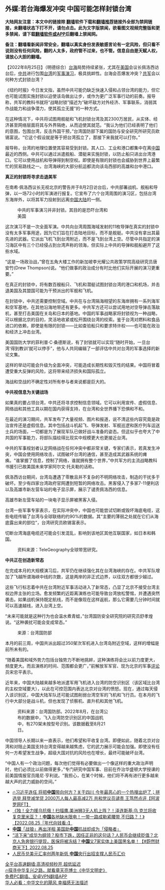 <!-- 面包屑导航 --> <h2>外媒:若台海爆发冲突 中国可能怎样封锁台湾</h2> <p class="notice"><b>大陆网友注意：本文中的链接除 <a href="https://github.com/bannedbook/fanqiang" >翻墙</a>软件下载和<a href="https://github.com/killgcd/justmysocks/blob/master/README.md">翻墙推荐</a>链接外全部为禁网链接，未翻墙状态下打不开，请勿点击。此为文字版禁闻，欲看图文视频完整版和更多禁闻，请下载<a href="https://github.com/bannedbook/fanqiang">翻墙软件或APP</a>后翻墙上禁闻网。</p><p>备注：翻墙看新闻非常安全，翻墙以真实身份发表敏感言论有一定风险，但只看不说则没有任何风险，翻的人太多，政府管不过来，也不管。信息自由是天赋人权，请放心大胆的翻墙。</b></p>  <div class="entry"> <p>              <a href="https://i0.wp.com/upload-images-bucket-v64rleca837do.s3.eu-west-1.amazonaws.com/wp-content/uploads/2022/08/25133618/Screen-Shot-2022-08-25-at-11.49.41-pm.png?fit=596%2C402&#038;ssl=1" data-caption=""></a>                            </p> <p>【2022年8月25日】（明德综合）<a href="https://www.bannedbook.org/bnews/tag/%E5%8F%B0%E6%B5%B7/" class="st_tag internal_tag" rel="tag" title="标签 台海 下的日志">台海</a>局势持续紧张，尤其在<a href="https://www.bannedbook.org/bnews/tag/%e7%be%8e%e5%9b%bd/" class="st_tag internal_tag" rel="tag" title="标签 美国 下的日志">美国</a>会议长佩洛西访台后，<a href="https://www.bannedbook.org/bnews/tag/%e4%b8%ad%e5%85%b1/" class="st_tag internal_tag" rel="tag" title="标签 中共 下的日志">中共</a>进行包围<a href="https://www.bannedbook.org/bnews/tag/%e5%8f%b0%e6%b9%be/" class="st_tag internal_tag" rel="tag" title="标签 台湾 下的日志">台湾</a>的<a href="https://www.bannedbook.org/bnews/tag/%E5%86%9B%E4%BA%8B/" class="st_tag internal_tag" rel="tag" title="标签 军事 下的日志">军事</a><a href="https://www.bannedbook.org/bnews/tag/%E6%BC%94%E4%B9%A0/" class="st_tag internal_tag" rel="tag" title="标签 演习 下的日志">演习</a>，极具挑衅性。台海会否爆发冲突？<a href="https://www.bannedbook.org/bnews/tag/%e5%85%b1%e5%86%9b/" class="st_tag internal_tag" rel="tag" title="标签 共军 下的日志">共军</a>会以何种方式封锁台湾？</p> <p>《纽约时报》今日发文指，虽然中共可能仍缺乏快速入侵和占领台湾的能力，但它也可能试图实施封锁以迫使该岛做出让步，或作为更广泛军事行动的前奏。报导称，共军的教科书就将“战略封锁”描述为“破坏敌方对外经济、军事联系，消弱其作战能力和战争潜力，使其孤立无援”的一种方式。</p> <p>在这种情况下，中共将试图用舰艇和飞机封锁台湾及其2300万居民，从实体、经济甚至网络层面将其与外界隔绝，从而迫使其就范。“我认为他们已经表明了他们的意图，包围台湾，反击外国干预，”台湾国防部下属的国防与安全研究所研究员欧锡富说。“它这个假设就是等于把台湾孤立了，那接下来我就可以打你。”</p> <p></p> <p>报导称，台湾的地理位置使其容易受到封锁。其人口、工业和港口都集中在离<span class='wp_keywordlink_affiliate'><a href="https://www.bannedbook.org/" title="中国" target="_blank">中国</a></span>最近的西侧。中共可以通过派遣舰船、潜艇来实施封锁，以防止船只进出台湾港口。它可以使用战机和导弹得到制空权。即使是有限的封锁也会威胁到世界上最繁忙的贸易路线之一。台湾海峡的大部分航运都流向该岛西部的高雄和台中港口。</p> <p><b>真正的封锁将寻求击退美军</b></p> <p>在南希·佩洛西议长无视北京的警告并于8月2日访台后，中共部署战机、舰船和导弹，以一场72小时的军演进行报复。它宣布了六个台湾周围的演习区，包括台湾东海岸外，以将其军力投射到远离<a href="https://www.bannedbook.org/bnews/tag/%E4%B8%AD%E5%9B%BD/" class="st_tag internal_tag" rel="tag" title="标签 中国 下的日志">中国</a><span class='wp_keywordlink_affiliate'><a href="https://www.bannedbook.org/" title="大陆" target="_blank">大陆</a></span>的一侧。</p>  <figure id="attachment_68716" aria-describedby="caption-attachment-68716" style="width: 300px" class="wp-caption alignnone"><figcaption id="caption-attachment-68716" class="wp-caption-text">中共的军事演习并非封锁。其目的是恐吓台湾和美国</figcaption></figure> <p>这次演习不是一次全面军演。中共向台湾周围海域发射的11枚导弹在真实的封锁中没有太多军事用途，因为它们旨在打击陆地目标，而不是舰艇。中共没有拿出其最先进的武器。它派出飞机飞到台湾附近，而不是飞到台湾上空。尽管中共指定的演习海区中有三个已经侵占到台湾声称的领海，但实际上中共的导弹和舰船避开了这些水域。</p> <p>“这是一场政治战，”曾在五角大楼工作的新加坡李光耀公共政策学院高级研究员唐安竹(Drew Thompson)说。“他们做事的政治成分有时比他们实际开展的演习更重要。”</p> <p>在真正的封锁中，将有数百艘船只、飞机和潜艇试图封锁台湾的港口和机场，并击退美国及其盟国可能为干预派出的军舰和飞机。</p> <p>在封锁中，中共还需要控制空域。中共在与台湾隔海相望的东海岸拥有一系列海军和空军基地，在其他沿海地带还有更多。中共军方还可以尝试用地对空导弹击落敌机，甚至打击美国在关岛和日本的基地。中国的军事战略家将封锁视为一种战略，可以根据北京的目的，灵活地收紧或松开围绕台湾的绞索。鉴于台湾对燃料和食品进口的依赖，即使是有限的封锁——比如查验船只和要求特许权——也可能在政治和经济上冲击台湾。</p> <p>美国国防大学的菲利普·C·桑德斯说，有了封锁就可以实现“随时开始，一旦台湾‘得到教训’就可以停手”，他与人共同编辑了一部评估中共对台湾的军事选择的新论文集。</p> <p>这样的举动可能会升级为全面冲突，可能造成长期性和毁灭性的结果。中国将冒着遭受重大反弹的风险，这将带来经济损失和国际孤立。</p> <p>海战和空战的不确定性对所有参与者来说都是巨大的。</p> <p><b>中共视信息为关键战场</b></p>  <p>如果真的要占领台湾，中共还将寻求控制信息领域。它可以利用宣传、虚假信息、网络战和其他工具以期在国内获得支持，在台湾和全世界播下恐惧和不和。</p> <p>在最近的演习期间，共军发布了大量视频、图片和报道，说不清这些内容究竟是政治宣传还是虚假信息。其中包括战斗机起飞、导弹发射、军舰巡逻和医疗列车运送士兵的场面，一切都是为了展现军队已做好战斗准备的姿态。但这似乎也夸大了中共国的军事能力，将部队描绘得比现实中规模更大也更接近台湾。</p> <p>中共的军事规划者认定网络战在任何冲突中都非常关键，专家们表示，若真发生冲突，中国会使用网络攻击，试图破坏台湾的通信，甚至造成其武器系统的瘫痪。“谁掌握了信息，控制了网络，谁就拥有整个世界，”中共军方的主流战略教科书援引已故美国未来学家阿尔文·托夫勒的话称。</p> <p>佩洛西访台期间，台湾岛遭遇了零散且并不复杂的不明网络攻击，制造的干扰多于破坏。至少有四家台湾政府官网遭到短暂的网络攻击。黑客侵入了多家7-11便利店以及高雄市新左营车站的电子显示屏，展示了谴责佩洛西的信息。</p> <p></p> <p>高雄市新左营车站的一块电子显示屏被黑客入侵。</p> <p>台湾一些军事专家表示，在实际冲突中，中国也可能尝试切断或毁坏海底电缆，这些电缆传输了台湾与全球联络的约90%的数据。其“主要的薄弱之处就在它们从海底露出来的部位”，台湾研究员欧锡富表示。</p> <p>切断台湾海底电缆还可能会引发混乱，影响到该地区其他互联国家，如日本和韩国。</p>  <figure id="attachment_68718" aria-describedby="caption-attachment-68718" style="width: 300px" class="wp-caption alignnone"><figcaption id="caption-attachment-68718" class="wp-caption-text">资料来源：TeleGeography全球带宽研究。</figcaption></figure> <p><b>中共正在创造新常态</b></p> <p>在完成本月的大规模演习后，共军仍在继续强化其在台湾海峡的存在。中共军队增加了飞越所谓海峡中线的次数，这是两岸的非正式边界，以往双方都很少越过。</p> <p>这些飞行标志着中共在台湾附近军事活动进入了新常态，凸显了北京不接受台湾主权边界主张的立场。愈发频繁的近距离演练也可能导致台湾放松警惕，并遭遇突然袭击。如果战机保持既定航线，而不是像现在这样返航，那么它需要几分钟时间就可以高速越线，进入台湾上空。</p> <p>“未来可能就是这种行为也会温水煮青蛙，”台湾国防安全研究院的研究员舒孝煌说。“这种袭扰可能会变成常态。”</p> <figure id="attachment_68719" aria-describedby="caption-attachment-68719" style="width: 228px" class="wp-caption alignnone"><figcaption id="caption-attachment-68719" class="wp-caption-text">来源：台湾国防部</figcaption></figure> <p>本月的前三周，中国共派出超过350架次军机进入台湾岛附近空域，这样的增幅是前所未有的。</p> <p>“随着美国和域外势力包括台独势力不断地挑衅，这种演练将会比以前力度更大，频度更大。而且演练的时间、范围都会更广，”前解放军军官、现为北京的军事<span class='wp_keywordlink_affiliate'><a href="https://www.bannedbook.org/bnews/comments/" title="新闻评论" target="_blank">评论</a></span>员宋忠平表示。</p> <p>近年来，中国大陆越来越多地派遣军用飞机进入台湾的防空识别区（该区域比台湾的主权空域要大），以此在可控范围内表达北京对台湾的愤怒。现在，通过每天侵入该识别区，中国大陆军队还可能试图削弱台湾空军的飞机和飞行员。在本月的飞行中大部分是战斗机，但也发现了侦察机、直升机和其他飞机。</p> <figure id="attachment_68720" aria-describedby="caption-attachment-68720" style="width: 300px" class="wp-caption alignnone"><figcaption id="caption-attachment-68720" class="wp-caption-text">资料来源：台湾国防部。2022年8月，在台湾公布的数据中，飞入台湾防空识别区的中国战机中，有270架未按型号识别。该数据截至8月21日。</figcaption></figure> <p>中国领导人长期以来一直表示，他们希望和平收复台湾。即便如此，随着北京对台湾和对阻止美国支持台湾变得越来越焦虑，它的武力展示可能会加强。即使没有任何一方希望发生战争，超级大国对抗的风险也在增长，最终可能破坏台湾。</p>  <p>“中国人有一个政治问题，每次他们觉得有必要做出一个像这样的重大政治声明时，他们必须比以前做得更多，”专门研究中国军事、目前在乔治华盛顿大学授课的前美国情报官员隆尼·亨利说。“我担心，在某个时候，他们将不再有进行更多越来越大声的武力威胁的空间。”</p> <div id="taboola-mid-1"></div>  <ul class='op-related-articles' title='相关阅读'> <li><a href='https://www.bannedbook.org/bnews/bannedvideo/20220825/1776318.html' target='_blank'>🔥习近平连任 将把<b>中国</b>带向何方？关于四川 今年最恶心的一个热搜出炉了；拼选举 拜登减学贷 2000万人每人最高减2万 共和党议员谴责 王笃然点评【阿波罗网FT】</a></li> <li><a href='https://www.bannedbook.org/bnews/taiwannews/20220825/1776308.html' target='_blank'>《独！全力援乌抗俄！扫描鹰.美洲狮3无人机上阵？！泽连斯基:乌 克兰将收复克里米亚？！<b>中国</b>各地缺水限电！一带一路成勒紧腰带 不归路？！》【2022.08.25『年代向钱看』】</a></li> <li><a href='https://www.bannedbook.org/bnews/headline/20220825/1776306.html' target='_blank'><b>中国</b>「战狼」再出洋相 美国助<b>中国</b>抗战却成为「侵略者」</a></li> <li><a href='https://www.bannedbook.org/bnews/bannedvideo/20220825/1776297.html' target='_blank'>“活下来”成华为纲领？股市下跌，因任正非的这句话？人民币会继续贬值？北京人急奔银行提现，医保将被冻结？<b>中国</b>又7家实体上美国黑名单！【#蔚然财商天下】2022.08.25</a></li> <li><a href='https://www.bannedbook.org/bnews/headline/20220825/1776291.html' target='_blank'>人民币兑美元汇率创两年新低 <b>中国</b>央行出招支撑人民币汇价</a></li> </ul> <p class="texttj"> <a href="https://github.com/bannedbook/fanqiang/wiki/V2ray%E6%9C%BA%E5%9C%BA" target="_blank">全平台高速翻墙:高清视频秒开,超低延迟</a><br/> <a href="https://www.bannedbook.org/bnews/comments/20220808/1768773.html" target="_blank">🔥探寻中华复兴之路，就看章天亮博士《中华文明史》</a><br/> <a href="https://github.com/bannedbook/fanqiang/wiki/%E7%A6%81%E9%97%BB%E7%BD%91%E5%AE%89%E5%8D%93%E7%BF%BB%E5%A2%99%E6%96%B0%E9%97%BBAPP" target="_blank">免费PC翻墙、安卓VPN翻墙APP</a><br/> <a href="https://www.bannedbook.org/bnews/comments/20220220/1694796.html" target="_blank">华人必看：中华文化的飓风 幸福感无法描述</a> </p><p>&nbsp;</p><a name='sharetosocial'></a>  <div style="margin-bottom:5px;padding-bottom:5px;clear:both"> <div id="archive-pix-1" class="banner-ads"> <!-- AuctionX Display platform tag START --> <div id="27602x728x90x621x_ADSLOT1" clicktrack="%%CLICK_URL_ESC%%"></div>  <!-- AuctionX Display platform tag END --> </div> <div id="archive-pix-2" class="banner-ads"> <!-- AuctionX Display platform tag START --> <div id="27556x300x250x621x_ADSLOT1" clicktrack="%%CLICK_URL_ESC%%" style="margin:0 auto;text-align:center"></div>  <!-- AuctionX Display platform tag END --> </div> </div>  <div id="archive-pix-1" class="banner-ads"> <!-- AuctionX Display platform tag START --> <div id="27603x728x90x621x_ADSLOT1" clicktrack="%%CLICK_URL_ESC%%"></div>  <!-- AuctionX Display platform tag END --> </div> </div><!--END ENTRY--> 